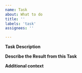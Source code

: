 ```yaml
---
name: Task
about: What to do
title: ''
labels: 'task'
assignees: ''

---
```


**Task Description**
<!-- A clear and concise description of what the Task is. Ex. We have to do this and that [...] -->

**Describe the Result from this Task**
<!-- A clear and concise description of what you want to have. -->

**Additional context**
<!-- Add any other context or screenshots about the task here. -->
